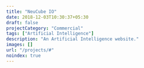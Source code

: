 ```yaml
---
title: "NeuCube IO"
date: 2018-12-03T10:30:37+05:30
draft: false
projectCategory: "Commercial"
tags: ["Artificial Intelligence"]
description: "An Artificial Intelligence website."
images: []
url: "/projects/#"
noindex: true
---
```

